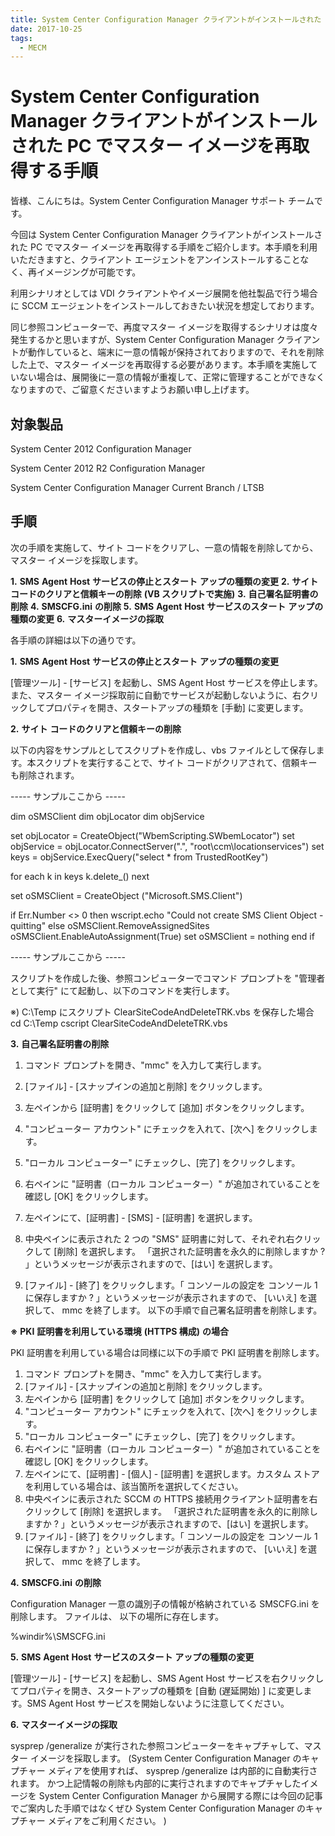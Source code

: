 ```yaml
---
title: System Center Configuration Manager クライアントがインストールされた PC でマスター イメージを再取得する手順
date: 2017-10-25
tags:
  - MECM
---
```


# System Center Configuration Manager クライアントがインストールされた PC でマスター イメージを再取得する手順

皆様、こんにちは。System Center Configuration Manager サポート チームです。

今回は System Center Configuration Manager クライアントがインストールされた PC でマスター イメージを再取得する手順をご紹介します。本手順を利用いただきますと、クライアント エージェントをアンインストールすることなく、再イメージングが可能です。

利用シナリオとしては VDI クライアントやイメージ展開を他社製品で行う場合に SCCM エージェントをインストールしておきたい状況を想定しております。

同じ参照コンピューターで、再度マスター イメージを取得するシナリオは度々発生するかと思いますが、System Center Configuration Manager クライアントが動作していると、端末に一意の情報が保持されておりますので、それを削除した上で、マスター イメージを再取得する必要があります。本手順を実施していない場合は、展開後に一意の情報が重複して、正常に管理することができなくなりますので、ご留意くださいますようお願い申し上げます。


## 対象製品

System Center 2012 Configuration Manager

System Center 2012 R2 Configuration Manager

System Center Configuration Manager Current Branch / LTSB

## 手順

次の手順を実施して、サイト コードをクリアし、一意の情報を削除してから、マスター イメージを採取します。

**1.** **SMS** **Agent** **Host** **サービスの停止とスタート** **アップの種類の変更**
**2.** **サイト** **コードのクリアと信頼キーの削除**  **(VB スクリプトで実施)** 
**3.** **自己署名証明書の削除**
**4.** **SMSCFG.ini** **の削除**
**5.** **SMS** **Agent** **Host** **サービスのスタート** **アップの種類の変更**
**6.** **マスターイメージの採取**

各手順の詳細は以下の通りです。


**1.** **SMS** **Agent** **Host** **サービスの停止とスタート** **アップの種類の変更**

[管理ツール] - [サービス] を起動し、SMS Agent Host サービスを停止します。また、マスター イメージ採取前に自動でサービスが起動しないように、右クリックしてプロパティを開き、スタートアップの種類を [手動] に変更します。



**2.** **サイト** **コードのクリアと信頼キーの削除**

以下の内容をサンプルとしてスクリプトを作成し、vbs ファイルとして保存します。本スクリプトを実行することで、サイト コードがクリアされて、信頼キーも削除されます。

----- サンプルここから -----

dim oSMSClient
dim objLocator
dim objService

set objLocator = CreateObject("WbemScripting.SWbemLocator")
set objService = objLocator.ConnectServer(".", "root\ccm\locationservices")
set keys = objService.ExecQuery("select * from TrustedRootKey")

for each k in keys
k.delete_()
next

set oSMSClient = CreateObject ("Microsoft.SMS.Client")

if Err.Number <> 0 then
wscript.echo "Could not create SMS Client Object - quitting"
else
oSMSClient.RemoveAssignedSites
oSMSClient.EnableAutoAssignment(True)
set oSMSClient = nothing
end if

----- サンプルここから -----

スクリプトを作成した後、参照コンピューターでコマンド プロンプトを "管理者として実行" にて起動し、以下のコマンドを実行します。


※) C:\Temp にスクリプト ClearSiteCodeAndDeleteTRK.vbs を保存した場合
cd C:\Temp
cscript ClearSiteCodeAndDeleteTRK.vbs


**3.** **自己署名証明書の削除**

1) コマンド プロンプトを開き、"mmc" を入力して実行します。
2) [ファイル] - [スナップインの追加と削除] をクリックします。
3) 左ペインから [証明書] をクリックして [追加] ボタンをクリックします。
4) "コンピューター アカウント" にチェックを入れて、[次へ] をクリックします。

5) "ローカル コンピューター" にチェックし、[完了] をクリックします。
6) 右ペインに "証明書（ローカル コンピューター）" が追加されていることを確認し [OK] をクリックします。
7) 左ペインにて、[証明書] - [SMS] - [証明書] を選択します。
8) 中央ペインに表示された 2 つの "SMS" 証明書に対して、それぞれ右クリックして [削除] を選択します。
「選択された証明書を永久的に削除しますか ? 」というメッセージが表示されますので、[はい] を選択します。
9) [ファイル] - [終了] をクリックします。「 コンソールの設定を コンソール 1  に保存しますか ? 」というメッセージが表示されますので、 [いいえ] を選択して、 mmc を終了します。
以下の手順で自己署名証明書を削除します。


**※** **PKI** **証明書を利用している環境** **(HTTPS 構成)** **の場合**

PKI 証明書を利用している場合は同様に以下の手順で PKI 証明書を削除します。

1) コマンド プロンプトを開き、"mmc" を入力して実行します。
2) [ファイル] - [スナップインの追加と削除] をクリックします。
3) 左ペインから [証明書] をクリックして [追加] ボタンをクリックします。
4) "コンピューター アカウント" にチェックを入れて、[次へ] をクリックします。
5) "ローカル コンピューター" にチェックし、[完了] をクリックします。
6) 右ペインに "証明書（ローカル コンピューター）" が追加されていることを確認し [OK] をクリックします。
7) 左ペインにて、[証明書] - [個人] - [証明書] を選択します。カスタム ストアを利用している場合は、該当箇所を選択してください。
8) 中央ペインに表示された SCCM の HTTPS 接続用クライアント証明書を右クリックして [削除] を選択します。
「選択された証明書を永久的に削除しますか ? 」というメッセージが表示されますので、[はい] を選択します。
9) [ファイル] - [終了] をクリックします。「 コンソールの設定を コンソール 1 に保存しますか ? 」というメッセージが表示されますので、 [いいえ] を選択して、 mmc を終了します。


**4.** **SMSCFG.ini** **の削除**

Configuration Manager 一意の識別子の情報が格納されている SMSCFG.ini を削除します。
ファイルは、 以下の場所に存在します。

%windir%\SMSCFG.ini


**5.** **SMS** **Agent** **Host** **サービスのスタート** **アップの種類の変更**

[管理ツール] - [サービス] を起動し、SMS Agent Host サービスを右クリックしてプロパティを開き、スタートアップの種類を [自動  (遅延開始) ] に変更します。SMS Agent Host サービスを開始しないように注意してください。


**6.** **マスターイメージの採取**

sysprep /generalize が実行された参照コンピューターをキャプチャして、マスター イメージを採取します。 (System Center Configuration Manager のキャプチャー メディアを使用すれば、 sysprep /generalize  は内部的に自動実行されます。 かつ上記情報の削除も内部的に実行されますのでキャプチャしたイメージを System Center Configuration Manager から展開する際には今回の記事でご案内した手順ではなくぜひ System Center Configuration Manager のキャプチャー メディアをご利用ください。 )


